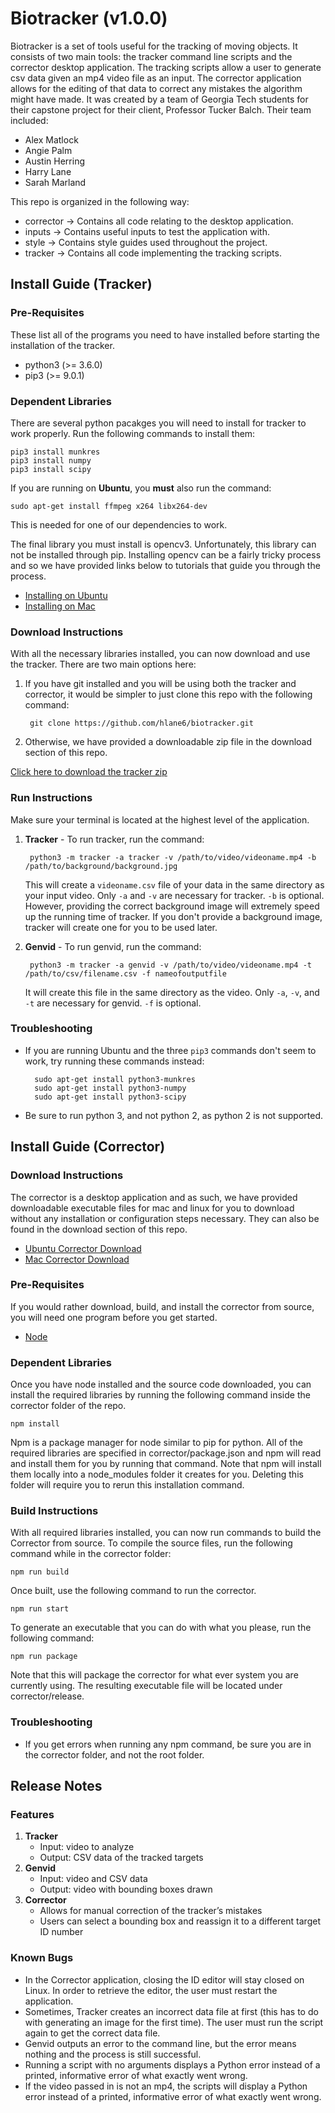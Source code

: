 Biotracker (v1.0.0)
===================

Biotracker is a set of tools useful for the tracking of moving objects. It
consists of two main tools: the tracker command line scripts and the corrector
desktop application. The tracking scripts allow a user to generate csv data
given an mp4 video file as an input. The corrector application allows for the
editing of that data to correct any mistakes the algorithm might have made.
It was created by a team of Georgia Tech students for their capstone project
for their client, Professor Tucker Balch. Their team included:

+ Alex Matlock
+ Angie Palm
+ Austin Herring
+ Harry Lane
+ Sarah Marland

This repo is organized in the following way:

+ corrector -> Contains all code relating to the desktop application.
+ inputs -> Contains useful inputs to test the application with.
+ style -> Contains style guides used throughout the project.
+ tracker -> Contains all code implementing the tracking scripts.

Install Guide (Tracker)
-----------------------

### Pre-Requisites

These list all of the programs you need to have installed before starting the
installation of the tracker.

+ python3 (>= 3.6.0)
+ pip3 (>= 9.0.1)

### Dependent Libraries

There are several python pacakges you will need to install for tracker to
work properly. Run the following commands to install them:

    pip3 install munkres
    pip3 install numpy
    pip3 install scipy

If you are running on **Ubuntu**, you **must** also run the command:

	sudo apt-get install ffmpeg x264 libx264-dev

This is needed for one of our dependencies to work.

The final library you must install is opencv3. Unfortunately, this library can
not be installed through pip. Installing opencv can be a fairly tricky process
and so we have provided links below to tutorials that guide you through the process.

+ [Installing on Ubuntu](http://www.pyimagesearch.com/2016/10/24/ubuntu-16-04-how-to-install-opencv/)
+ [Installing on Mac](http://www.pyimagesearch.com/2016/12/19/install-opencv-3-on-macos-with-homebrew-the-easy-way/)

### Download Instructions

With all the necessary libraries installed, you can now download and use the
tracker. There are two main options here:

1. If you have git installed and you will be using both the tracker and corrector,
it would be simpler to just clone this repo with the following command:

        git clone https://github.com/hlane6/biotracker.git

2. Otherwise, we have provided a downloadable zip file in the download section
of this repo.

[Click here to download the tracker zip](https://github.com/hlane6/biotracker/blob/delivery_docs/downloads/tracker.zip?raw=true)

### Run Instructions

Make sure your terminal is located at the highest level of the application.

1. **Tracker** - To run tracker, run the command:

        python3 -m tracker -a tracker -v /path/to/video/videoname.mp4 -b /path/to/background/background.jpg

	This will create a `videoname.csv` file of your data in the same
    directory as your input video. Only `-a` and `-v` are necessary for
    tracker. `-b` is optional. However, providing the correct background 
    image will extremely speed up the running time of tracker. If you
    don't provide a background image, tracker will create one for you
    to be used later.

2. **Genvid** - To run genvid, run the command:

        python3 -m tracker -a genvid -v /path/to/video/videoname.mp4 -t /path/to/csv/filename.csv -f nameofoutputfile

	It will create this file in the same directory as the video. Only 
    `-a`, `-v`, and `-t` are necessary for genvid. `-f` is optional.

### Troubleshooting

+ If you are running Ubuntu and the three `pip3` commands don't seem to work, try running these commands instead:

        sudo apt-get install python3-munkres
        sudo apt-get install python3-numpy
        sudo apt-get install python3-scipy

+ Be sure to run python 3, and not python 2, as python 2 is not supported.

Install Guide (Corrector)
-------------------------

### Download Instructions

The corrector is a desktop application and as such, we have provided downloadable
executable files for mac and linux for you to download without any installation or
configuration steps necessary. They can also be found in the download section of
this repo.

+ [Ubuntu Corrector Download]()
+ [Mac Corrector Download](https://github.com/hlane6/biotracker/blob/delivery_docs/downloads/mac/Corrector-1.0.0.dmg?raw=true)

### Pre-Requisites

If you would rather download, build, and install the corrector from source, you
will need one program before you get started.

+ [Node](https://nodejs.org/en/)

### Dependent Libraries

Once you have node installed and the source code downloaded, you can install
the required libraries by running the following command inside the corrector
folder of the repo.

    npm install

Npm is a package manager for node similar to pip for python. All of the required
libraries are specified in corrector/package.json and npm will read and install
them for you by running that command. Note that npm will install them locally into
a node_modules folder it creates for you. Deleting this folder will require you to
rerun this installation command.

### Build Instructions

With all required libraries installed, you can now run commands to build the
Corrector from source. To compile the source files, run the following command
while in the corrector folder:

    npm run build

Once built, use the following command to run the corrector.

    npm run start

To generate an executable that you can do with what you please, run the following
command:

    npm run package

Note that this will package the corrector for what ever system you are currently
using. The resulting executable file will be located under corrector/release.

### Troubleshooting

+ If you get errors when running any npm command, be sure you are in the
corrector folder, and not the root folder. 

Release Notes
-------------

### Features

1. **Tracker**
    + Input: video to analyze
    + Output: CSV data of the tracked targets
2. **Genvid**
    + Input: video and CSV data
    + Output: video with bounding boxes drawn
3. **Corrector**
    + Allows for manual correction of the tracker’s mistakes
    + Users can select a bounding box and reassign it to a different target ID number

### Known Bugs
+ In the Corrector application, closing the ID editor will stay closed on Linux. In order to
retrieve the editor, the user must restart the application.
+ Sometimes, Tracker creates an incorrect data file at first (this has to do with generating
an image for the first time). The user must run the script again to get the correct data file.
+ Genvid outputs an error to the command line, but the error means nothing and the
process is still successful.
+ Running a script with no arguments displays a Python error instead of a printed,
informative error of what exactly went wrong.
+ If the video passed in is not an mp4, the scripts will display a Python error instead of a
printed, informative error of what exactly went wrong.
